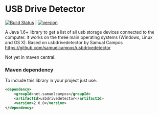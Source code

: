 # USB Drive Detector

[![Build Status][travis-image]][travis-url]  |
[![version][maven-version]][maven-url]

A Java 1.6+ library to get a list of all usb storage devices connected to the computer. It works on the three main operating systems (Windows, Linux and OS X). Based on usbdrivedetector by Samual Campos https://github.com/samuelcampos/usbdrivedetector

Not yet in maven central. 

### Maven dependency

To include this library in your project just use:
```xml
<dependency>
    <groupId>net.samuelcampos</groupId>
    <artifactId>usbdrivedetector</artifactId>
    <version>2.0.0</version>
</dependency>
```


[travis-url]: https://travis-ci.org/samuelcampos/usbdrivedetector
[travis-image]: https://travis-ci.org/samuelcampos/usbdrivedetector.svg?branch=master

[maven-url]: https://search.maven.org/#artifactdetails%7Cnet.samuelcampos%7Cusbdrivedetector%7C2.0.0%7C
[maven-version]: https://img.shields.io/maven-central/v/net.samuelcampos/usbdrivedetector.svg?style=flat

